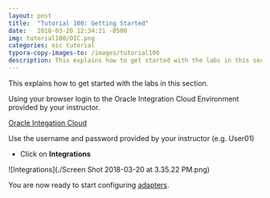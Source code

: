 ```yaml
---
layout: post
title:  "Tutorial 100: Getting Started"
date:   2018-03-20 12:34:21 -0500
img: tutorial100/OIC.png
categories: oic tutorial
typora-copy-images-to: /images/tutorial100
description: This explains how to get started with the labs in this section using your browser login to the Oracle Integration Cloud Environment provided by your instructor.
---
```

This explains how to get started with the labs in this section.

Using your browser login to the Oracle Integration Cloud Environment provided by your instructor.

[Oracle Integation Cloud](https://oicdev-williams.uscom-central-1.oraclecloud.com/ic/home/)

Use the username and password provided by your instructor (e.g. User01)

- Click on **Integrations**

![Integrations](./Screen Shot 2018-03-20 at 3.35.22 PM.png)



You are now ready to start configuring [adapters](/oic/adapters/index.html).

